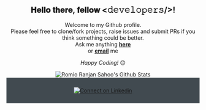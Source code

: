 <div align="center">
<h2> 𝐇𝐞𝐥𝐥𝐨 𝐭𝐡𝐞𝐫𝐞, 𝐟𝐞𝐥𝐥𝐨𝐰 <𝚍𝚎𝚟𝚎𝚕𝚘𝚙𝚎𝚛𝚜/>!</h2>
</div>


</div>
<div align="center">

Welcome to my Github profile. <br>
Please feel free to clone/fork projects, raise issues and submit PRs if you think something could be better. <br>
Ask me anything <a href="https://github.com/RomioSahoo/RomioSahoo/issues/new"><b>here</b></a><br>
or <a href="mailto:romior477@gmail.com"><b>email</b></a> me

<i>Happy Coding!</i> 😊

</div>
<div align="center">


<img align="center" src="https://github-readme-stats.vercel.app/api?username=RomioSahoo&include_all_commits=true&count_private=true&show_icons=true&line_height=20&title_color=7A7ADB&icon_color=2234AE&text_color=D3D3D3&bg_color=0,000000,130F40" alt="Romio Ranjan Sahoo's Github Stats">

<div align="center" style="background:#414a50; padding: 25px 0;">
     <a href="https://www.linkedin.com/in/romio-ranjan-sahoo/">
        <img src="https://raw.githubusercontent.com/Iwi4a/iwi4a/master/assets/linkedin.svg" alt="Connect on Linkedin">
    </a>
</div>
